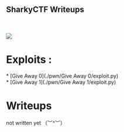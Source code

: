 ## SharkyCTF Writeups

<br>
<br>

<img src="https://i.imgur.com/CQkYE8O.png" />


<h1> Exploits : </h1>
* [Give Away 0](./pwn/Give Away 0/exploit.py)
<br>
* [Give Away 1](./pwn/Give Away 1/exploit.py)

<br>

<h1>Writeups</h1>

not written yet （︶^︶）
